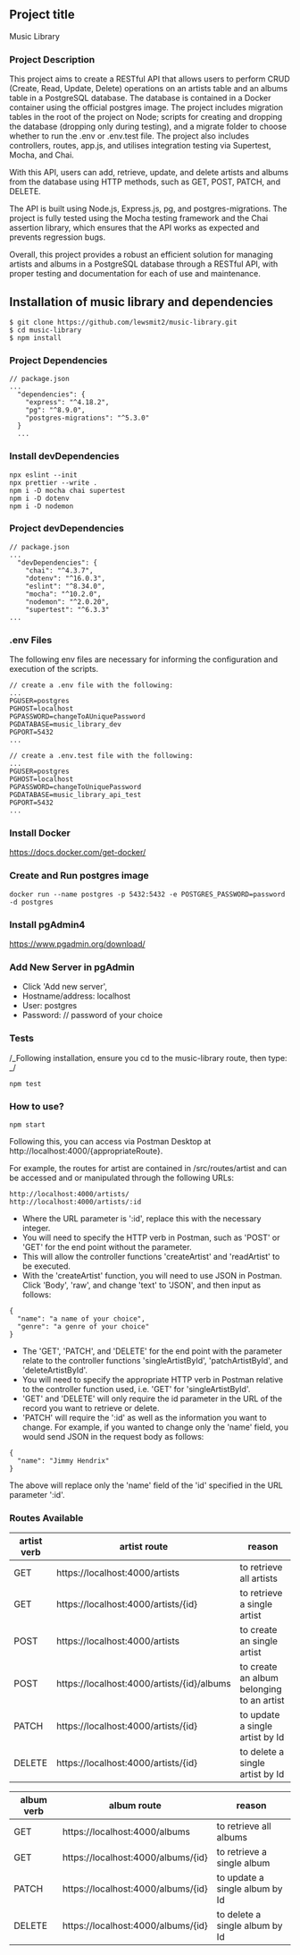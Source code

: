## Project title

Music Library

### Project Description

This project aims to create a RESTful API that allows users to perform CRUD (Create, Read, Update, Delete) operations on an artists table and an albums table in a PostgreSQL database. The database is contained in a Docker container using the official postgres image. The project includes migration tables in the root of the project on Node; scripts for creating and dropping the database (dropping only during testing), and a migrate folder to choose whether to run the .env or .env.test file. The project also includes controllers, routes, app.js, and utilises integration testing via Supertest, Mocha, and Chai.

With this API, users can add, retrieve, update, and delete artists and albums from the database using HTTP methods, such as GET, POST, PATCH, and DELETE.

The API is built using Node.js, Express.js, pg, and postgres-migrations. The project is fully tested using the Mocha testing framework and the Chai assertion library, which ensures that the API works as expected and prevents regression bugs.

Overall, this project provides a robust an efficient solution for managing artists and albums in a PostgreSQL database through a RESTful API, with proper testing and documentation for each of use and maintenance.

## Installation of music library and dependencies

```
$ git clone https://github.com/lewsmit2/music-library.git
$ cd music-library
$ npm install
```

### Project Dependencies

```
// package.json
...
  "dependencies": {
    "express": "^4.18.2",
    "pg": "^8.9.0",
    "postgres-migrations": "^5.3.0"
  }
  ...
```

### Install devDependencies

```
npx eslint --init
npx prettier --write .
npm i -D mocha chai supertest
npm i -D dotenv
npm i -D nodemon
```

### Project devDependencies

```
// package.json
...
  "devDependencies": {
    "chai": "^4.3.7",
    "dotenv": "^16.0.3",
    "eslint": "^8.34.0",
    "mocha": "^10.2.0",
    "nodemon": "^2.0.20",
    "supertest": "^6.3.3"
...
```

### .env Files

The following env files are necessary for informing the configuration and execution of the scripts.

```
// create a .env file with the following:
...
PGUSER=postgres
PGHOST=localhost
PGPASSWORD=changeToAUniquePassword
PGDATABASE=music_library_dev
PGPORT=5432
...
```

```
// create a .env.test file with the following:
...
PGUSER=postgres
PGHOST=localhost
PGPASSWORD=changeToUniquePassword
PGDATABASE=music_library_api_test
PGPORT=5432
...
```

### Install Docker

https://docs.docker.com/get-docker/

### Create and Run postgres image

```
docker run --name postgres -p 5432:5432 -e POSTGRES_PASSWORD=password -d postgres
```

### Install pgAdmin4

https://www.pgadmin.org/download/

### Add New Server in pgAdmin

- Click 'Add new server',
- Hostname/address: localhost
- User: postgres
- Password: // password of your choice

### Tests

/_Following installation, ensure you cd to the music-library route, then type: _/

```
npm test
```

### How to use?

```
npm start
```

Following this, you can access via Postman Desktop at http://localhost:4000/{appropriateRoute}.

For example, the routes for artist are contained in /src/routes/artist and can be accessed and or manipulated through the following URLs:

```
http://localhost:4000/artists/
http://localhost:4000/artists/:id

```

- Where the URL parameter is ':id', replace this with the necessary integer.
- You will need to specify the HTTP verb in Postman, such as 'POST' or 'GET' for the end point without the parameter.
- This will allow the controller functions 'createArtist' and 'readArtist' to be executed.
- With the 'createArtist' function, you will need to use JSON in Postman. Click 'Body', 'raw', and change 'text' to 'JSON', and then input as follows:

```
{
  "name": "a name of your choice",
  "genre": "a genre of your choice"
}
```

- The 'GET', 'PATCH', and 'DELETE' for the end point with the parameter relate to the controller functions 'singleArtistById', 'patchArtistById', and 'deleteArtistById'.
- You will need to specify the appropriate HTTP verb in Postman relative to the controller function used, i.e. 'GET' for 'singleArtistById'.
- 'GET' and 'DELETE' will only require the id parameter in the URL of the record you want to retrieve or delete.
- 'PATCH' will require the ':id' as well as the information you want to change. For example, if you wanted to change only the 'name' field, you would send JSON in the request body as follows:

```
{
  "name": "Jimmy Hendrix"
}
```

The above will replace only the 'name' field of the 'id' specified in the URL parameter ':id'.

### Routes Available

| artist verb | artist route | reason |
| ----------- | ------------ | ------ |
| GET | https://localhost:4000/artists | to retrieve all artists |
| GET | https://localhost:4000/artists/{id} | to retrieve a single artist |
| POST | https://localhost:4000/artists | to create an single artist |
| POST | https://localhost:4000/artists/{id}/albums | to create an album belonging to an artist |
| PATCH | https://localhost:4000/artists/{id} | to update a single artist by Id |
| DELETE | https://localhost:4000/artists/{id} | to delete a single artist by Id |

| album verb | album route | reason |
| ----------- | ------------ | ------ |
| GET | https://localhost:4000/albums | to retrieve all albums |
| GET | https://localhost:4000/albums/{id} | to retrieve a single album |
| PATCH | https://localhost:4000/albums/{id} | to update a single album by Id |
| DELETE | https://localhost:4000/albums/{id} | to delete a single album by Id |